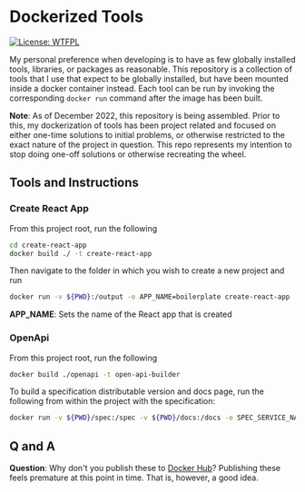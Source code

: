 # Dockerized Tools

[![License: WTFPL](https://img.shields.io/badge/License-WTFPL-brightgreen.svg)](http://www.wtfpl.net/about/)

My personal preference when developing is to have as few globally installed tools, libraries, or packages as reasonable.
This repository is a collection of tools that I use that expect to be globally installed, but have been mounted inside
a docker container instead. Each tool can be run by invoking the corresponding `docker run` command after the image has
been built. 

**Note**: As of December 2022, this repository is being assembled. Prior to this, my dockerization of tools has been
project related and focused on either one-time solutions to initial problems, or otherwise restricted to the exact
nature of the project in question. This repo represents my intention to stop doing one-off solutions or otherwise
recreating the wheel.

## Tools and Instructions

### Create React App
From this project root, run the following
```bash
cd create-react-app
docker build ./ -t create-react-app 
```

Then navigate to the folder in which you wish to create a new project and run
```bash
docker run -v ${PWD}:/output -e APP_NAME=boilerplate create-react-app
```
**APP_NAME**: Sets the name of the React app that is created

### OpenApi
From this project root, run the following
```bash
docker build ./openapi -t open-api-builder
```

To build a specification distributable version and docs page, run the following from within the project with the specification:
```bash
docker run -v ${PWD}/spec:/spec -v ${PWD}/docs:/docs -e SPEC_SERVICE_NAME=demo -e SPEC_FILE_NAME=main.yml open-api-builder
```

## Q and A

**Question**: Why don't you publish these to [Docker Hub](https://hub.docker.com/)?
Publishing these feels premature at this point in time. That is, however, a good idea.

